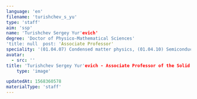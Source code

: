 ```yaml
---
language: 'en'
filename: 'turishchev_s_yu'
type: 'staff'
aim: 'ssp'
name: 'Turishchev Sergey Yur'evich'
degree: 'Doctor of Physico-Mathematical Sciences'
'title: null  post: 'Associate Professor'
speciality: '(01.04.07) Condensed matter physics, (01.04.10) Semiconductor physics'
avatar:
  - src: ''
title: 'Turishchev Sergey Yur'evich - Associate Professor of the Solid state physics and nanostructures Department'
    type: 'image'

updatedAt: 1568360578
materialType: 'staff'
---
```


